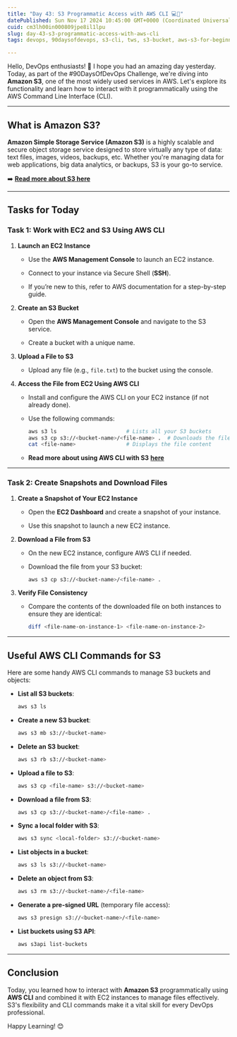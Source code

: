```yaml
---
title: "Day 43: S3 Programmatic Access with AWS CLI 💻📁"
datePublished: Sun Nov 17 2024 10:45:00 GMT+0000 (Coordinated Universal Time)
cuid: cm3lh00in000809jpe8il1lpu
slug: day-43-s3-programmatic-access-with-aws-cli
tags: devops, 90daysofdevops, s3-cli, tws, s3-bucket, aws-s3-for-beginners

---
```


Hello, DevOps enthusiasts! 👋 I hope you had an amazing day yesterday. Today, as part of the #90DaysOfDevOps Challenge, we're diving into **Amazon S3**, one of the most widely used services in AWS. Let's explore its functionality and learn how to interact with it programmatically using the AWS Command Line Interface (CLI).

---

## What is Amazon S3?

**Amazon Simple Storage Service (Amazon S3)** is a highly scalable and secure object storage service designed to store virtually any type of data: text files, images, videos, backups, etc. Whether you're managing data for web applications, big data analytics, or backups, S3 is your go-to service.

➡️ [**Read more about S3 here**](https://aws.amazon.com/s3/)

---

## Tasks for Today

### **Task 1: Work with EC2 and S3 Using AWS CLI**

1. **Launch an EC2 Instance**
    
    * Use the **AWS Management Console** to launch an EC2 instance.
        
    * Connect to your instance via Secure Shell (**SSH**).
        
    * If you’re new to this, refer to AWS documentation for a step-by-step guide.
        
2. **Create an S3 Bucket**
    
    * Open the **AWS Management Console** and navigate to the S3 service.
        
    * Create a bucket with a unique name.
        
3. **Upload a File to S3**
    
    * Upload any file (e.g., `file.txt`) to the bucket using the console.
        
4. **Access the File from EC2 Using AWS CLI**
    
    * Install and configure the AWS CLI on your EC2 instance (if not already done).
        
    * Use the following commands:
        
        ```bash
        aws s3 ls                      # Lists all your S3 buckets
        aws s3 cp s3://<bucket-name>/<file-name> .  # Downloads the file to the EC2 instance
        cat <file-name>                # Displays the file content
        ```
        
    * **Read more about using AWS CLI with S3** [**here**](https://docs.aws.amazon.com/cli/latest/userguide/cli-services-s3.html)
        

---

### **Task 2: Create Snapshots and Download Files**

1. **Create a Snapshot of Your EC2 Instance**
    
    * Open the **EC2 Dashboard** and create a snapshot of your instance.
        
    * Use this snapshot to launch a new EC2 instance.
        
2. **Download a File from S3**
    
    * On the new EC2 instance, configure AWS CLI if needed.
        
    * Download the file from your S3 bucket:
        
        ```bash
        aws s3 cp s3://<bucket-name>/<file-name> .
        ```
        
3. **Verify File Consistency**
    
    * Compare the contents of the downloaded file on both instances to ensure they are identical:
        
        ```bash
        diff <file-name-on-instance-1> <file-name-on-instance-2>
        ```
        

---

## Useful AWS CLI Commands for S3

Here are some handy AWS CLI commands to manage S3 buckets and objects:

* **List all S3 buckets**:
    
    ```bash
    aws s3 ls
    ```
    
* **Create a new S3 bucket**:
    
    ```bash
    aws s3 mb s3://<bucket-name>
    ```
    
* **Delete an S3 bucket**:
    
    ```bash
    aws s3 rb s3://<bucket-name>
    ```
    
* **Upload a file to S3**:
    
    ```bash
    aws s3 cp <file-name> s3://<bucket-name>
    ```
    
* **Download a file from S3**:
    
    ```bash
    aws s3 cp s3://<bucket-name>/<file-name> .
    ```
    
* **Sync a local folder with S3**:
    
    ```bash
    aws s3 sync <local-folder> s3://<bucket-name>
    ```
    
* **List objects in a bucket**:
    
    ```bash
    aws s3 ls s3://<bucket-name>
    ```
    
* **Delete an object from S3**:
    
    ```bash
    aws s3 rm s3://<bucket-name>/<file-name>
    ```
    
* **Generate a pre-signed URL** (temporary file access):
    
    ```bash
    aws s3 presign s3://<bucket-name>/<file-name>
    ```
    
* **List buckets using S3 API**:
    
    ```bash
    aws s3api list-buckets
    ```
    

---

## Conclusion

Today, you learned how to interact with **Amazon S3** programmatically using **AWS CLI** and combined it with EC2 instances to manage files effectively. S3's flexibility and CLI commands make it a vital skill for every DevOps professional.

Happy Learning! 😊